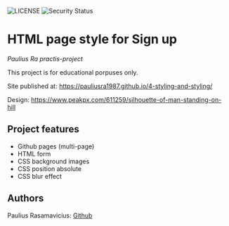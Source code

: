 ![LICENSE](https://img.shields.io/badge/license-ISC-blue.svg?style=flat-square)
![Security Status](https://img.shields.io/security-headers?label=Security&url=https%3A%2F%2Fgithub.com&style=flat-square)

# HTML page style for Sign up

_Paulius Ra practis-project_

This project is for educational porpuses only. 

Site published at: https://pauliusra1987.github.io/4-styling-and-styling/

Design: https://www.peakpx.com/611259/silhouette-of-man-standing-on-hill

## Project features

-   Github pages (multi-page)
-   HTML form
-   CSS background images
-   CSS position absolute
-   CSS blur effect


## Authors

Paulius Rasamavicius: [Github](https://github.com/PauliusRa1987)
